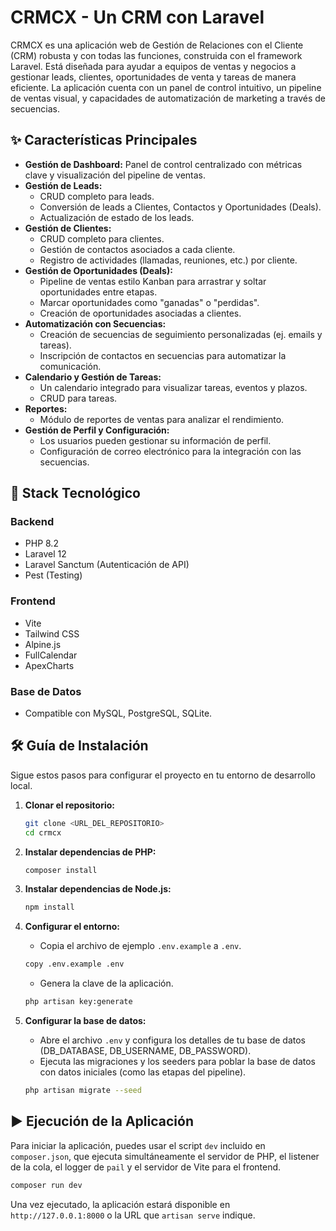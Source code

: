 # CRMCX - Un CRM con Laravel

CRMCX es una aplicación web de Gestión de Relaciones con el Cliente (CRM) robusta y con todas las funciones, construida con el framework Laravel. Está diseñada para ayudar a equipos de ventas y negocios a gestionar leads, clientes, oportunidades de venta y tareas de manera eficiente. La aplicación cuenta con un panel de control intuitivo, un pipeline de ventas visual, y capacidades de automatización de marketing a través de secuencias.

## ✨ Características Principales

- **Gestión de Dashboard:** Panel de control centralizado con métricas clave y visualización del pipeline de ventas.
- **Gestión de Leads:**
  - CRUD completo para leads.
  - Conversión de leads a Clientes, Contactos y Oportunidades (Deals).
  - Actualización de estado de los leads.
- **Gestión de Clientes:**
  - CRUD completo para clientes.
  - Gestión de contactos asociados a cada cliente.
  - Registro de actividades (llamadas, reuniones, etc.) por cliente.
- **Gestión de Oportunidades (Deals):**
  - Pipeline de ventas estilo Kanban para arrastrar y soltar oportunidades entre etapas.
  - Marcar oportunidades como "ganadas" o "perdidas".
  - Creación de oportunidades asociadas a clientes.
- **Automatización con Secuencias:**
  - Creación de secuencias de seguimiento personalizadas (ej. emails y tareas).
  - Inscripción de contactos en secuencias para automatizar la comunicación.
- **Calendario y Gestión de Tareas:**
  - Un calendario integrado para visualizar tareas, eventos y plazos.
  - CRUD para tareas.
- **Reportes:**
  - Módulo de reportes de ventas para analizar el rendimiento.
- **Gestión de Perfil y Configuración:**
  - Los usuarios pueden gestionar su información de perfil.
  - Configuración de correo electrónico para la integración con las secuencias.

## 🚀 Stack Tecnológico

### Backend
- PHP 8.2
- Laravel 12
- Laravel Sanctum (Autenticación de API)
- Pest (Testing)

### Frontend
- Vite
- Tailwind CSS
- Alpine.js
- FullCalendar
- ApexCharts

### Base de Datos
- Compatible con MySQL, PostgreSQL, SQLite.

## 🛠️ Guía de Instalación

Sigue estos pasos para configurar el proyecto en tu entorno de desarrollo local.

1.  **Clonar el repositorio:**
    ```bash
    git clone <URL_DEL_REPOSITORIO>
    cd crmcx
    ```

2.  **Instalar dependencias de PHP:**
    ```bash
    composer install
    ```

3.  **Instalar dependencias de Node.js:**
    ```bash
    npm install
    ```

4.  **Configurar el entorno:**
    - Copia el archivo de ejemplo `.env.example` a `.env`.
    ```bash
    copy .env.example .env
    ```
    - Genera la clave de la aplicación.
    ```bash
    php artisan key:generate
    ```

5.  **Configurar la base de datos:**
    - Abre el archivo `.env` y configura los detalles de tu base de datos (DB_DATABASE, DB_USERNAME, DB_PASSWORD).
    - Ejecuta las migraciones y los seeders para poblar la base de datos con datos iniciales (como las etapas del pipeline).
    ```bash
    php artisan migrate --seed
    ```

## ▶️ Ejecución de la Aplicación

Para iniciar la aplicación, puedes usar el script `dev` incluido en `composer.json`, que ejecuta simultáneamente el servidor de PHP, el listener de la cola, el logger de `pail` y el servidor de Vite para el frontend.

```bash
composer run dev
```

Una vez ejecutado, la aplicación estará disponible en `http://127.0.0.1:8000` o la URL que `artisan serve` indique.
